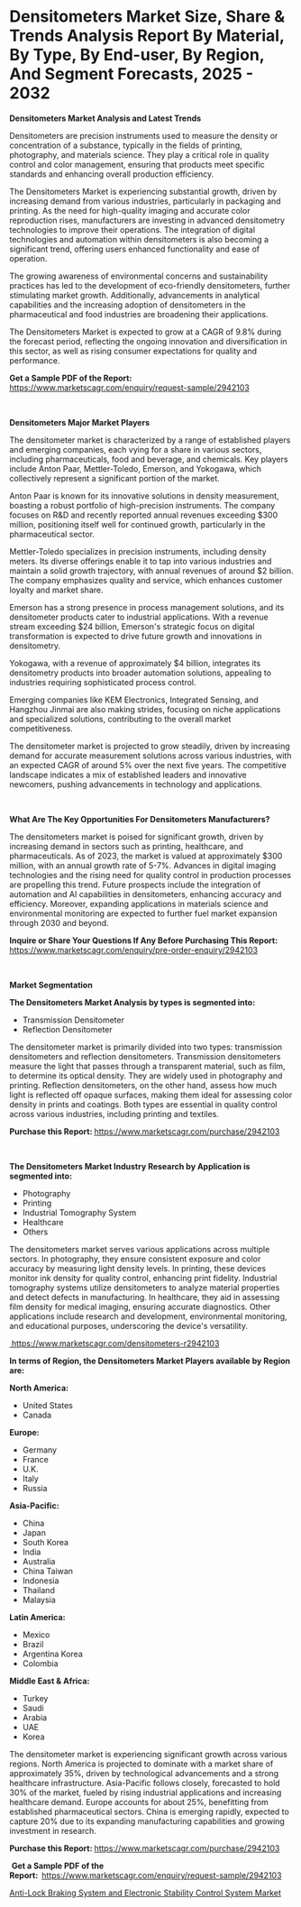 <p><h1>Densitometers Market Size, Share & Trends Analysis Report By Material, By Type, By End-user, By Region, And Segment Forecasts, 2025 - 2032</h1></p><p><strong>Densitometers Market Analysis and Latest Trends</strong></p>
<p><p>Densitometers are precision instruments used to measure the density or concentration of a substance, typically in the fields of printing, photography, and materials science. They play a critical role in quality control and color management, ensuring that products meet specific standards and enhancing overall production efficiency.</p><p>The Densitometers Market is experiencing substantial growth, driven by increasing demand from various industries, particularly in packaging and printing. As the need for high-quality imaging and accurate color reproduction rises, manufacturers are investing in advanced densitometry technologies to improve their operations. The integration of digital technologies and automation within densitometers is also becoming a significant trend, offering users enhanced functionality and ease of operation.</p><p>The growing awareness of environmental concerns and sustainability practices has led to the development of eco-friendly densitometers, further stimulating market growth. Additionally, advancements in analytical capabilities and the increasing adoption of densitometers in the pharmaceutical and food industries are broadening their applications.</p><p>The Densitometers Market is expected to grow at a CAGR of 9.8% during the forecast period, reflecting the ongoing innovation and diversification in this sector, as well as rising consumer expectations for quality and performance.</p></p>
<p><strong>Get a Sample PDF of the Report:&nbsp;</strong> <a href="https://www.marketscagr.com/enquiry/request-sample/2942103?utm_campaign=3501&utm_medium=2&utm_source=Github&utm_content=ia&utm_term=15032025&utm_id=densitometers">https://www.marketscagr.com/enquiry/request-sample/2942103</a></p>
<p>&nbsp;</p>
<p><strong>Densitometers Major Market Players</strong></p>
<p><p>The densitometer market is characterized by a range of established players and emerging companies, each vying for a share in various sectors, including pharmaceuticals, food and beverage, and chemicals. Key players include Anton Paar, Mettler-Toledo, Emerson, and Yokogawa, which collectively represent a significant portion of the market.</p><p>Anton Paar is known for its innovative solutions in density measurement, boasting a robust portfolio of high-precision instruments. The company focuses on R&D and recently reported annual revenues exceeding $300 million, positioning itself well for continued growth, particularly in the pharmaceutical sector.</p><p>Mettler-Toledo specializes in precision instruments, including density meters. Its diverse offerings enable it to tap into various industries and maintain a solid growth trajectory, with annual revenues of around $2 billion. The company emphasizes quality and service, which enhances customer loyalty and market share.</p><p>Emerson has a strong presence in process management solutions, and its densitometer products cater to industrial applications. With a revenue stream exceeding $24 billion, Emerson's strategic focus on digital transformation is expected to drive future growth and innovations in densitometry.</p><p>Yokogawa, with a revenue of approximately $4 billion, integrates its densitometry products into broader automation solutions, appealing to industries requiring sophisticated process control.</p><p>Emerging companies like KEM Electronics, Integrated Sensing, and Hangzhou Jinmai are also making strides, focusing on niche applications and specialized solutions, contributing to the overall market competitiveness.</p><p>The densitometer market is projected to grow steadily, driven by increasing demand for accurate measurement solutions across various industries, with an expected CAGR of around 5% over the next five years. The competitive landscape indicates a mix of established leaders and innovative newcomers, pushing advancements in technology and applications.</p></p>
<p>&nbsp;</p>
<p><strong>What Are The Key Opportunities For Densitometers Manufacturers?</strong></p>
<p><p>The densitometers market is poised for significant growth, driven by increasing demand in sectors such as printing, healthcare, and pharmaceuticals. As of 2023, the market is valued at approximately $300 million, with an annual growth rate of 5-7%. Advances in digital imaging technologies and the rising need for quality control in production processes are propelling this trend. Future prospects include the integration of automation and AI capabilities in densitometers, enhancing accuracy and efficiency. Moreover, expanding applications in materials science and environmental monitoring are expected to further fuel market expansion through 2030 and beyond.</p></p>
<p><strong>Inquire or Share Your Questions If Any Before Purchasing This Report:</strong> <a href="https://www.marketscagr.com/enquiry/pre-order-enquiry/2942103?utm_campaign=3501&utm_medium=2&utm_source=Github&utm_content=ia&utm_term=15032025&utm_id=densitometers">https://www.marketscagr.com/enquiry/pre-order-enquiry/2942103</a></p>
<p>&nbsp;</p>
<p><strong>Market Segmentation</strong></p>
<p><strong>The Densitometers Market Analysis by types is segmented into:</strong></p>
<p><ul><li>Transmission Densitometer</li><li>Reflection Densitometer</li></ul></p>
<p><p>The densitometer market is primarily divided into two types: transmission densitometers and reflection densitometers. Transmission densitometers measure the light that passes through a transparent material, such as film, to determine its optical density. They are widely used in photography and printing. Reflection densitometers, on the other hand, assess how much light is reflected off opaque surfaces, making them ideal for assessing color density in prints and coatings. Both types are essential in quality control across various industries, including printing and textiles.</p></p>
<p><strong>Purchase this Report:&nbsp;</strong><a href="https://www.marketscagr.com/purchase/2942103?utm_campaign=3501&utm_medium=2&utm_source=Github&utm_content=ia&utm_term=15032025&utm_id=densitometers">https://www.marketscagr.com/purchase/2942103</a></p>
<p>&nbsp;</p>
<p><strong>The Densitometers Market Industry Research by Application is segmented into:</strong></p>
<p><ul><li>Photography</li><li>Printing</li><li>Industrial Tomography System</li><li>Healthcare</li><li>Others</li></ul></p>
<p><p>The densitometers market serves various applications across multiple sectors. In photography, they ensure consistent exposure and color accuracy by measuring light density levels. In printing, these devices monitor ink density for quality control, enhancing print fidelity. Industrial tomography systems utilize densitometers to analyze material properties and detect defects in manufacturing. In healthcare, they aid in assessing film density for medical imaging, ensuring accurate diagnostics. Other applications include research and development, environmental monitoring, and educational purposes, underscoring the device's versatility.</p></p>
<p><a href="https://www.marketscagr.com/densitometers-r2942103?utm_campaign=3501&utm_medium=2&utm_source=Github&utm_content=ia&utm_term=15032025&utm_id=densitometers">&nbsp;https://www.marketscagr.com/densitometers-r2942103</a></p>
<p><strong>In terms of Region, the Densitometers Market Players available by Region are:</strong></p>
<p>
    <p> <strong> North America: </strong>
        <ul>
            <li>United States</li>
            <li>Canada</li>
        </ul>
        </p> 
    <p> <strong> Europe: </strong>
        <ul>
            <li>Germany</li>
            <li>France</li>
            <li>U.K.</li>
            <li>Italy</li>
            <li>Russia</li>
        </ul>
        </p> 
    <p> <strong> Asia-Pacific: </strong>
        <ul>
            <li>China</li>
            <li>Japan</li>
            <li>South Korea</li>
            <li>India</li>
            <li>Australia</li>
            <li>China Taiwan</li>
            <li>Indonesia</li>
            <li>Thailand</li>
            <li>Malaysia</li>
        </ul>
        </p> 
    <p> <strong> Latin America: </strong>
        <ul>
            <li>Mexico</li>
            <li>Brazil</li>
            <li>Argentina Korea</li>
            <li>Colombia</li>
        </ul>
        </p> 
    <p> <strong> Middle East & Africa: </strong>
        <ul>
            <li>Turkey</li>
            <li>Saudi</li>
            <li>Arabia</li>
            <li>UAE</li>
            <li>Korea</li>
        </ul>
    </p>
    </p>
<p><p>The densitometer market is experiencing significant growth across various regions. North America is projected to dominate with a market share of approximately 35%, driven by technological advancements and a strong healthcare infrastructure. Asia-Pacific follows closely, forecasted to hold 30% of the market, fueled by rising industrial applications and increasing healthcare demand. Europe accounts for about 25%, benefitting from established pharmaceutical sectors. China is emerging rapidly, expected to capture 20% due to its expanding manufacturing capabilities and growing investment in research.</p></p>
<p><strong>Purchase this Report: </strong><a href="https://www.marketscagr.com/purchase/2942103?utm_campaign=3501&utm_medium=2&utm_source=Github&utm_content=ia&utm_term=15032025&utm_id=densitometers">https://www.marketscagr.com/purchase/2942103</a></p>
<p>&nbsp;<strong>Get a Sample PDF of the Report:&nbsp;&nbsp;</strong><a href="https://www.marketscagr.com/enquiry/request-sample/2942103?utm_campaign=3501&utm_medium=2&utm_source=Github&utm_content=ia&utm_term=15032025&utm_id=densitometers">https://www.marketscagr.com/enquiry/request-sample/2942103</a></p>
<p><strong></strong></p>
<p><p><a href="https://github.com/dibesnayee/Market-Research-Report-List-1/blob/main/anti-lock-braking-system-and-electronic-stability-control-system-market.md?utm_campaign=3501&utm_medium=2&utm_source=Github&utm_content=ia&utm_term=15032025&utm_id=densitometers">Anti-Lock Braking System and Electronic Stability Control System Market</a></p></p>